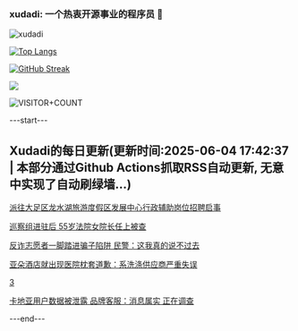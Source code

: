 ### xudadi: 一个热衷开源事业的程序员 👋

![xudadi](https://github-readme-stats-git-masterorgs-github-readme-stats-team.vercel.app/api?username=xudadi)

[![Top Langs](https://github-readme-stats.vercel.app/api/top-langs/?username=xudadi)](https://github.com/anuraghazra/github-readme-stats)

[![GitHub Streak](https://streak-stats.demolab.com?user=xudadi&locale=zh_Hans)](https://git.io/streak-stats)

![](https://raw.githubusercontent.com/xudadi/xudadi/main/assets/github-contribution-grid-snake.svg)

![VISITOR+COUNT](https://komarev.com/ghpvc/?username=xudadi&label=VISITOR+COUNT)


---start---

## Xudadi的每日更新(更新时间:2025-06-04 17:42:37 | 本部分通过Github Actions抓取RSS自动更新, 无意中实现了自动刷绿墙...)

[派往大足区龙水湖旅游度假区发展中心行政辅助岗位招聘启事](https://www.gongkaoleida.com/article/2431621)

[巡察组进驻后 55岁法院女院长任上被查](https://m.163.com/news/article/K176I4LL055040N3.html)

[反诈志愿者一脚踏进骗子陷阱 民警：这我真的说不过去](https://m.163.com/news/article/K12IH36N0514EGPO.html)

[亚朵酒店就出现医院枕套道歉：系洗涤供应商严重失误](https://m.163.com/news/article/K174VO0D0534A4SC.html)

[3](https://m.163.com/touch/news/sub/domestic)

[卡地亚用户数据被泄露 品牌客服：消息属实 正在调查](https://m.163.com/news/article/K1745HF80512B07B.html)

---end---
